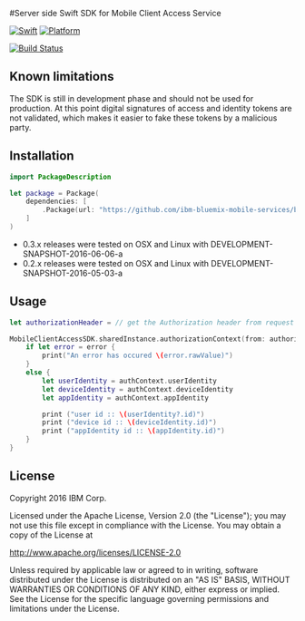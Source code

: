 #Server side Swift SDK for Mobile Client Access Service

[![Swift][swift-badge]][swift-url]
[![Platform][platform-badge]][platform-url]

[swift-badge]: https://img.shields.io/badge/Swift-3.0-orange.svg
[swift-url]: https://swift.org
[platform-badge]: https://img.shields.io/badge/Platforms-OS%20X%20--%20Linux-lightgray.svg
[platform-url]: https://swift.org
[![Build Status](https://travis-ci.org/ibm-bluemix-mobile-services/bms-mca-serversdk-swift)](https://travis-ci.org/ibm-bluemix-mobile-services/bms-mca-serversdk-swift)

## Known limitations

The SDK is still in development phase and should not be used for production. At this point digital signatures of access and identity tokens are not validated, which makes it easier to fake these tokens by a malicious party.

## Installation

```swift
import PackageDescription

let package = Package(
    dependencies: [
        .Package(url: "https://github.com/ibm-bluemix-mobile-services/bms-mca-serversdk-swift.git", majorVersion: 0, minor: 3)
    ]
)
```

* 0.3.x releases were tested on OSX and Linux with DEVELOPMENT-SNAPSHOT-2016-06-06-a
* 0.2.x releases were tested on OSX and Linux with DEVELOPMENT-SNAPSHOT-2016-05-03-a

## Usage

```Swift
let authorizationHeader = // get the Authorization header from request

MobileClientAccessSDK.sharedInstance.authorizationContext(from: authorizationHeader) { (error, authContext) in
	if let error = error {
		print("An error has occured \(error.rawValue)")
	}
	else {
		let userIdentity = authContext.userIdentity
		let deviceIdentity = authContext.deviceIdentity
		let appIdentity = authContext.appIdentity

		print ("user id :: \(userIdentity?.id)")
		print ("device id :: \(deviceIdentity.id)")
		print ("appIdentity id :: \(appIdentity.id)")
	}
}
```

## License

Copyright 2016 IBM Corp.

Licensed under the Apache License, Version 2.0 (the "License");
you may not use this file except in compliance with the License.
You may obtain a copy of the License at

http://www.apache.org/licenses/LICENSE-2.0

Unless required by applicable law or agreed to in writing, software
distributed under the License is distributed on an "AS IS" BASIS,
WITHOUT WARRANTIES OR CONDITIONS OF ANY KIND, either express or implied.
See the License for the specific language governing permissions and
limitations under the License.
